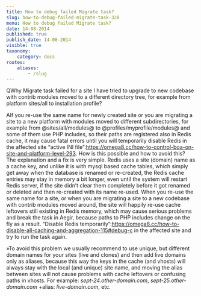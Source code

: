 ```yaml
---
title: How to debug failed Migrate task?
slug: how-to-debug-failed-migrate-task-328
menu: How to debug failed Migrate task?
date: 14-08-2014
published: true
publish_date: 14-08-2014
visible: true
taxonomy:
    category: docs
routes:
    aliases:
        - /slug
---
```


<a name="debug-q"></a>

QWhy Migrate task failed for a site I have tried to upgrade to new codebase with contrib modules moved to a different directory tree, for example from platform sites/all to installation profile?

<a name="debug-a"></a>

AIf you re-use the same name for newly created site or you are migrating a site to a new platform with modules moved to different subdirectories, for example from @sites/all/modules@ to @profiles/myprofile/modules@ and some of them use PHP includes, so their paths are registered also in Redis cache, it may cause fatal errors until you will temporarily disable Redis in the affected site “active INI file”:https://omega8.cc/how-to-control-boa-on-site-and-platform-level-293. How is this possible and how to avoid this? The explanation and a fix is very simple. Redis uses a site (domain) name as a cache key, and unlike it is with mysql based cache tables, which simply get away when the database is renamed or re-created, the Redis cache entries may stay in memory a bit longer, even until the system will restart Redis server, if the site didn’t clear them completely before it got renamed or deleted and then re-created with its name re-used. When you re-use the same name for a site, or when you are migrating a site to a new codebase with contrib modules moved around, the site will happily re-use cache leftovers still existing in Redis memory, which may cause serious problems and break the task in Aegir, because paths to PHP includes change on the fly as a result. “Disable Redis temporarily”:https://omega8.cc/how-to-disable-all-caching-and-aggregation-115#debug-c in the affected site and try to run the task again.

<a name="debug-b"></a>

»To avoid this problem we usually recommend to use unique, but different domain names for your sites (live and clones) and then add live domains only as aliases, because this way the keys in the cache (and vhosts) will always stay with the local (and unique) site name, and moving the alias between sites will not cause problems with cache leftovers or confusing paths in vhosts. For example: _sept-24.other-domain.com_, _sept-25.other-domain.com_ +alias: _live-domain.com_, etc.
